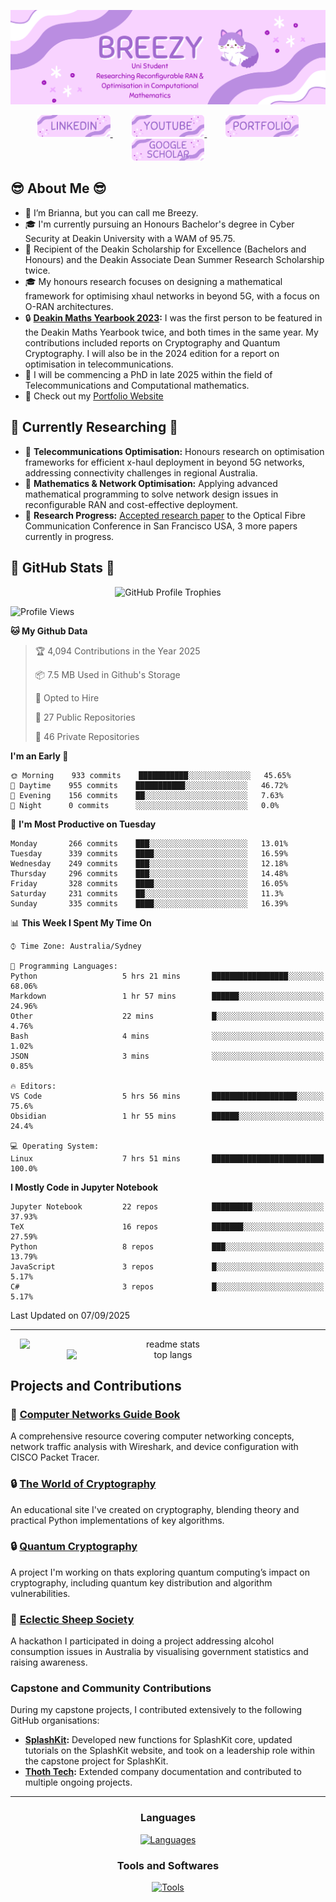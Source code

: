 ![Introduction Image](Figures/intro.png)

<div align="center">
  <a href="https://www.linkedin.com/in/brianna-laird/" target="_blank">
    <span style="margin: 0 15px;">
      <img src="Figures/linkedin.png" style="height: 35px;" alt="linkedin logo" />
    </span>
  </a>
  <a href="https://www.youtube.com/@Breezy-Codes/" target="_blank">
    <span style="margin: 0 15px;">
      <img src="Figures/youtube.png" style="height: 35px;" alt="youtube logo" />
    </span>
  </a>
  <a href="https://briannalaird.com/" target="_blank">
    <span style="margin: 0 15px;">
      <img src="Figures/portfolio.png" style="height: 35px;" alt="portfolio logo" />
    </span>
  </a>
  <a href="https://scholar.google.com/citations?user=exg3AzgAAAAJ&hl=en&oi=ao" target="_blank">
    <span style="margin: 0 15px;">
      <img src="Figures/scholar.png" style="height: 35px;" alt="other logo" />
    </span>
  </a>
</div>

## :sunglasses: About Me :sunglasses: 

- 👋 I’m Brianna, but you can call me Breezy.
- 🎓 I'm currently pursuing an Honours Bachelor's degree in Cyber Security at Deakin University with a WAM of 95.75.
- 📝 Recipient of the Deakin Scholarship for Excellence (Bachelors and Honours) and the Deakin Associate Dean Summer Research Scholarship twice.
- 🎓 My honours research focuses on designing a mathematical framework for optimising xhaul networks in beyond 5G, with a focus on O-RAN architectures.
- 🔒 **[Deakin Maths Yearbook 2023](https://nla.gov.au/nla.obj-3336557334/view):** I was the first person to be featured in the Deakin Maths Yearbook twice, and both times in the same year. My contributions included reports on Cryptography and Quantum Cryptography. I will also be in the 2024 edition for a report on optimisation in telecommunications.
- 🚀 I will be commencing a PhD in late 2025 within the field of Telecommunications and Computational mathematics.
- 📝 Check out my [Portfolio Website](https://briannalaird.com/)

## 📝 Currently Researching 📝

- 📝 **Telecommunications Optimisation:** Honours research on optimisation frameworks for efficient x-haul deployment in beyond 5G networks, addressing connectivity challenges in regional Australia.
- 📝 **Mathematics & Network Optimisation:** Applying advanced mathematical programming to solve network design issues in reconfigurable RAN and cost-effective deployment.
- 📝 **Research Progress:** [Accepted research paper](https://scholar.google.com/citations?view_op=view_citation&hl=en&user=exg3AzgAAAAJ&citation_for_view=exg3AzgAAAAJ:d1gkVwhDpl0C) to the Optical Fibre Communication Conference in San Francisco USA, 3 more papers currently in progress.

## 🚀 GitHub Stats 🚀

<div align="center">
    <img src="https://github-profile-trophy.vercel.app/?username=breezy-codes&theme=onedark&row=1" alt="GitHub Profile Trophies" style="max-width: 100%;" />
</div>

<!--START_SECTION:waka-->
![Profile Views](http://img.shields.io/badge/Profile%20Views-6-blue)

**🐱 My Github Data** 

> 🏆 4,094 Contributions in the Year 2025
 > 
> 📦 7.5 MB Used in Github's Storage 
 > 
> 💼 Opted to Hire
 > 
> 📜 27 Public Repositories 
 > 
> 🔑 46 Private Repositories  
 > 
**I'm an Early 🐤** 

```text
🌞 Morning    933 commits    ███████████░░░░░░░░░░░░░░   45.65% 
🌆 Daytime    955 commits    ███████████░░░░░░░░░░░░░░   46.72% 
🌃 Evening    156 commits    ██░░░░░░░░░░░░░░░░░░░░░░░   7.63% 
🌙 Night      0 commits      ░░░░░░░░░░░░░░░░░░░░░░░░░   0.0%

```
📅 **I'm Most Productive on Tuesday** 

```text
Monday       266 commits    ███░░░░░░░░░░░░░░░░░░░░░░   13.01% 
Tuesday      339 commits    ████░░░░░░░░░░░░░░░░░░░░░   16.59% 
Wednesday    249 commits    ███░░░░░░░░░░░░░░░░░░░░░░   12.18% 
Thursday     296 commits    ███░░░░░░░░░░░░░░░░░░░░░░   14.48% 
Friday       328 commits    ████░░░░░░░░░░░░░░░░░░░░░   16.05% 
Saturday     231 commits    ██░░░░░░░░░░░░░░░░░░░░░░░   11.3% 
Sunday       335 commits    ████░░░░░░░░░░░░░░░░░░░░░   16.39%

```


📊 **This Week I Spent My Time On** 

```text
⌚︎ Time Zone: Australia/Sydney

💬 Programming Languages: 
Python                   5 hrs 21 mins       █████████████████░░░░░░░░   68.06% 
Markdown                 1 hr 57 mins        ██████░░░░░░░░░░░░░░░░░░░   24.96% 
Other                    22 mins             █░░░░░░░░░░░░░░░░░░░░░░░░   4.76% 
Bash                     4 mins              ░░░░░░░░░░░░░░░░░░░░░░░░░   1.02% 
JSON                     3 mins              ░░░░░░░░░░░░░░░░░░░░░░░░░   0.85%

🔥 Editors: 
VS Code                  5 hrs 56 mins       ███████████████████░░░░░░   75.6% 
Obsidian                 1 hr 55 mins        ██████░░░░░░░░░░░░░░░░░░░   24.4%

💻 Operating System: 
Linux                    7 hrs 51 mins       █████████████████████████   100.0%

```

**I Mostly Code in Jupyter Notebook** 

```text
Jupyter Notebook         22 repos            █████████░░░░░░░░░░░░░░░░   37.93% 
TeX                      16 repos            ███████░░░░░░░░░░░░░░░░░░   27.59% 
Python                   8 repos             ███░░░░░░░░░░░░░░░░░░░░░░   13.79% 
JavaScript               3 repos             █░░░░░░░░░░░░░░░░░░░░░░░░   5.17% 
C#                       3 repos             █░░░░░░░░░░░░░░░░░░░░░░░░   5.17%

```



 Last Updated on 07/09/2025
<!--END_SECTION:waka-->

---

<div align="center">
    <img width="475" align="center" style="display: inline-block; vertical-align: top;" src="https://github-readme-stats-hvpm.vercel.app/api?username=breezy-codes&count_private=true&show_icons=true&theme=material-palenight&rank_icon=github&border_radius=10" alt="readme stats" />
    <img width="325" align="center" style="display: inline-block; vertical-align: top;" src="https://github-readme-stats-hvpm.vercel.app/api/top-langs/?username=breezy-codes&&langs_count=12&layout=compact&count_private=true&theme=material-palenight&border_radius=10&size_weight=0.5&count_weight=0.5&hide=html" alt="top langs" />
</div>

## Projects and Contributions

### 📝 **[Computer Networks Guide Book](https://comp-networks.breezy-codes.com)**  
A comprehensive resource covering computer networking concepts, network traffic analysis with Wireshark, and device configuration with CISCO Packet Tracer.

### 🔒 **[The World of Cryptography](https://crypto.breezy-codes.com)**  
An educational site I've created on cryptography, blending theory and practical Python implementations of key algorithms.

### 🔒 **[Quantum Cryptography](https://quantum-crypto.breezy-codes.com)**  
A project I'm working on thats exploring quantum computing’s impact on cryptography, including quantum key distribution and algorithm vulnerabilities.

### 🚀 **[Eclectic Sheep Society](https://github.com/breezy-codes/Eclectic-Sheep-Society)**  
A hackathon I participated in doing a project addressing alcohol consumption issues in Australia by visualising government statistics and raising awareness.

### Capstone and Community Contributions

During my capstone projects, I contributed extensively to the following GitHub organisations:

- **[SplashKit](https://github.com/splashkit):** Developed new functions for SplashKit core, updated tutorials on the SplashKit website, and took on a leadership role within the capstone project for SplashKit.
- **[Thoth Tech](https://github.com/thoth-tech):** Extended company documentation and contributed to multiple ongoing projects.

---

<div align="center">
  <h3>Languages</h3>
  <a href="https://skillicons.dev">
    <img src="https://skillicons.dev/icons?i=md,py,cpp,cs,dotnet,latex,anaconda,js,java" alt="Languages"/>
  </a>
</div>


<div align="center">
    <h3>Tools and Softwares</h3>
    <a href="https://skillicons.dev">
      <img src="https://skillicons.dev/icons?i=git,eclipse,vscode,visualstudio,ai,raspberrypi,linux,ubuntu,arch" alt="Tools"/>
    </a>
</div>
